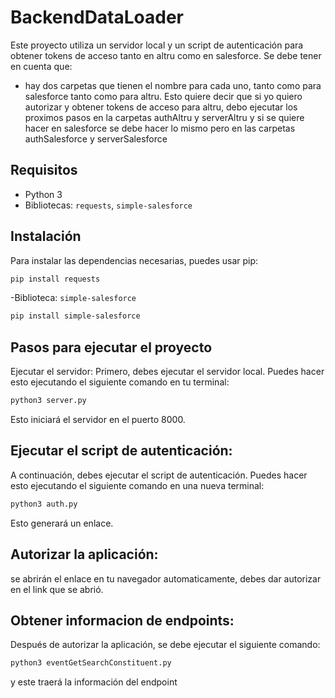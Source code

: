 # BackendDataLoader

Este proyecto utiliza un servidor local y un script de autenticación para obtener tokens de acceso tanto en altru como en salesforce. Se debe tener en cuenta que:
- hay dos carpetas que tienen el nombre para cada uno, tanto como para salesforce tanto como para altru. Esto quiere decir que si yo quiero autorizar y obtener tokens de acceso para altru, debo ejecutar los proximos pasos en la carpetas authAltru y serverAltru y si se quiere hacer en salesforce se debe hacer lo mismo pero en las carpetas authSalesforce y serverSalesforce

## Requisitos

- Python 3
- Bibliotecas: `requests`, `simple-salesforce`

## Instalación

Para instalar las dependencias necesarias, puedes usar pip:

```bash
pip install requests
```

-Biblioteca: `simple-salesforce`
```bash
pip install simple-salesforce
```
## Pasos para ejecutar el proyecto
Ejecutar el servidor: Primero, debes ejecutar el servidor local. Puedes hacer esto ejecutando el siguiente comando en tu terminal:

```bash
python3 server.py
```
Esto iniciará el servidor en el puerto 8000.

## Ejecutar el script de autenticación: 
A continuación, debes ejecutar el script de autenticación. Puedes hacer esto ejecutando el siguiente comando en una nueva terminal:
```bash
python3 auth.py
```
Esto generará un enlace.

## Autorizar la aplicación: 
se abrirán el enlace en tu navegador automaticamente, debes dar autorizar en el link que se abrió.
## Obtener informacion de endpoints: 
Después de autorizar la aplicación, se debe ejecutar el siguiente comando:
```bash
python3 eventGetSearchConstituent.py
```
y este traerá la información del endpoint
